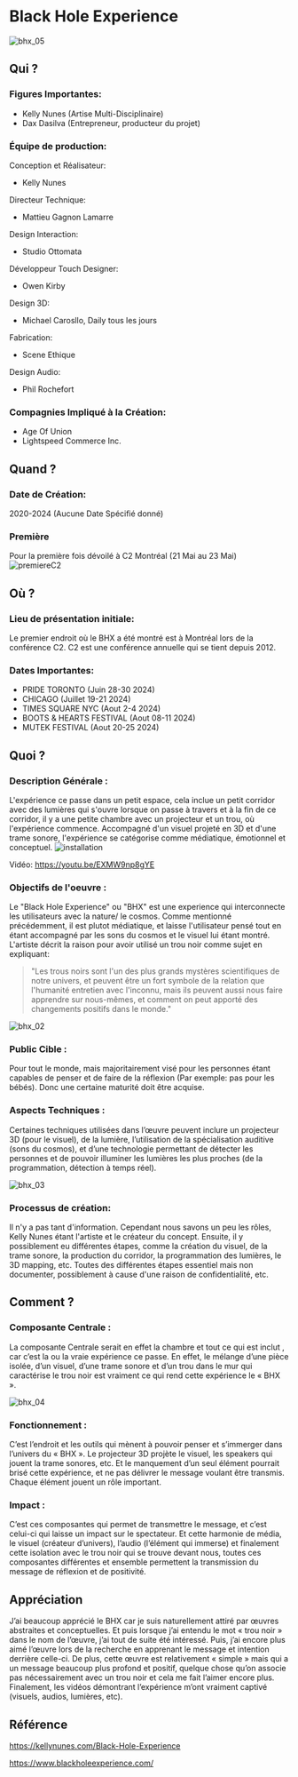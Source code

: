 # Black Hole Experience

![bhx_05](assets/images/bhx_05.jpg)

## Qui ?
### Figures Importantes: 
 - Kelly Nunes (Artise Multi-Disciplinaire)
 - Dax Dasilva (Entrepreneur, producteur du projet)

### Équipe de production:

Conception et Réalisateur:
- Kelly Nunes

Directeur Technique: 
- Mattieu Gagnon Lamarre

Design Interaction: 
- Studio Ottomata

Développeur Touch Designer:
- Owen Kirby

Design 3D: 
- Michael Carosllo, Daily tous les jours

Fabrication: 
- Scene Ethique

Design Audio:
- Phil Rochefort


### Compagnies Impliqué à la Création:
- Age Of Union
- Lightspeed Commerce Inc.

## Quand ?
### Date de Création: 
2020-2024 (Aucune Date Spécifié donné)

### Première
Pour la première fois dévoilé à C2 Montréal (21 Mai au 23 Mai)
![premiereC2](assets/images/c2_mtl_premiere.jpg)

## Où ?
### Lieu de présentation initiale:
Le premier endroit où le BHX a été montré est à Montréal lors de la conférence C2. C2 est une conférence annuelle qui se tient depuis 2012.

### Dates Importantes:
- PRIDE TORONTO (Juin 28-30 2024)
- CHICAGO (Juillet 19-21 2024)
- TIMES SQUARE NYC (Aout 2-4 2024)
- BOOTS & HEARTS FESTIVAL (Aout 08-11 2024)
- MUTEK FESTIVAL (Aout 20-25 2024)

## Quoi ?
### Description Générale :
L'expérience ce passe dans un petit espace, cela inclue un petit corridor avec des lumières qui s'ouvre lorsque on passe à travers et à la fin de ce corridor, il y a une petite chambre avec un projecteur et un trou, où l'expérience commence. Accompagné d'un visuel projeté en 3D et d'une trame sonore, l'expérience se catégorise comme médiatique, émotionnel et conceptuel.
![installation](assets/images/experience-installation.jpg)

Vidéo: https://youtu.be/EXMW9np8gYE

### Objectifs de l'oeuvre :
Le "Black Hole Experience" ou "BHX" est une experience qui interconnecte les utilisateurs avec la nature/ le cosmos. Comme mentionné précédemment, il est plutot médiatique, et laisse l'utilisateur pensé tout en étant accompagné par les sons du cosmos et le visuel lui étant montré. L'artiste décrit la raison pour avoir utilisé un trou noir comme sujet en expliquant: 
> "Les trous noirs sont l'un des plus grands mystères scientifiques de notre univers, et peuvent être un fort symbole de la relation que l'humanité entretien avec l'inconnu, mais ils peuvent aussi nous faire apprendre sur nous-mêmes, et comment on peut apporté des changements positifs dans le monde."

![bhx_02](assets/images/bhx_img_02.jpg)

### Public Cible :
Pour tout le monde, mais majoritairement visé pour les personnes étant capables de penser et de faire de la réflexion (Par exemple: pas pour les bébés). Donc une certaine maturité doit être acquise. 

### Aspects Techniques :
Certaines techniques utilisées dans l’œuvre peuvent inclure un projecteur 3D (pour le visuel), de la lumière, l’utilisation de la spécialisation auditive (sons du cosmos), et d’une technologie permettant de détecter les personnes et de pouvoir illuminer les lumières les plus proches (de la programmation, détection à temps réel).

![bhx_03](assets/images/blackHoleX_image-01.jpg)

### Processus de création: 
Il n'y a pas tant d'information. Cependant nous savons un peu les rôles, Kelly Nunes étant l'artiste et le créateur du concept. Ensuite, il y possiblement eu différentes étapes, comme la création du visuel, de la trame sonore, la production du corridor, la programmation des lumières, le 3D mapping, etc. Toutes des différentes étapes essentiel mais non documenter, possiblement à cause d'une raison de confidentialité, etc.



## Comment ?
### Composante Centrale :
La composante Centrale serait en effet la chambre et tout ce qui est inclut , car c’est la ou la vraie expérience ce passe. En effet, le mélange d’une pièce isolée, d’un visuel, d’une trame sonore et d’un trou dans le mur qui caractérise le trou noir est vraiment ce qui rend cette expérience le « BHX ».

![bhx_04](assets/images/bhx_03.jpg)

### Fonctionnement :
C’est l’endroit et les outils qui mènent à pouvoir penser et s’immerger dans l’univers du « BHX ». Le projecteur 3D projète le visuel, les speakers qui jouent la trame sonores, etc. Et le manquement d’un seul élément pourrait brisé cette expérience, et ne pas délivrer le message voulant être transmis. Chaque élément jouent un rôle important.

### Impact : 
C’est ces composantes qui permet de transmettre le message, et c’est celui-ci qui laisse un impact sur le spectateur. Et cette harmonie de média, le visuel (créateur d’univers), l’audio (l’élément qui immerse) et finalement cette isolation avec le trou noir qui se trouve devant nous, toutes ces composantes différentes et ensemble permettent la transmission du message de réflexion et de positivité.

## Appréciation
J’ai beaucoup apprécié le BHX car je suis naturellement attiré par œuvres abstraites et conceptuelles. Et puis lorsque j’ai entendu le mot « trou noir » dans le nom de l’œuvre, j’ai tout de suite été intéressé. Puis, j’ai encore plus aimé l’œuvre lors de la recherche en apprenant le message et intention derrière celle-ci. De plus, cette œuvre est relativement « simple » mais qui a un message beaucoup plus profond et positif, quelque chose qu’on associe pas nécessairement avec un trou noir et cela me fait l’aimer encore plus. Finalement, les vidéos démontrant l’expérience m’ont vraiment captivé (visuels, audios, lumières, etc).

## Référence 

https://kellynunes.com/Black-Hole-Experience

https://www.blackholeexperience.com/
